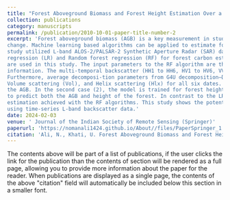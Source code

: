 ```yaml
---
title: "Forest Aboveground Biomass and Forest Height Estimation Over a Sub-tropical Forest Using Machine Learning Algorithm and Synthetic Aperture Radar Data"
collection: publications
category: manuscripts
permalink: /publication/2010-10-01-paper-title-number-2
excerpt: 'Forest aboveground biomass (AGB) is a key measurement in studying terrestrial carbon storage, carbon cycle, and climate
change. Machine learning based algorithms can be applied to estimate forest AGB using remote sensing-based data. Our
study utilized L-band ALOS-2/PALSAR-2 Synthetic Aperture Radar (SAR) data in combination with multi-parameter linear
regression (LR) and Random forest regression (RF) for forest carbon estimation. Six L-band fully polarimetric acquisitions
are used in this study. The input parameters to the RF algorithm are the backscatter, decomposition powers and species
information. The multi-temporal backscatter (HH1 to HH6, HV1 to HV6, VV1 to VV6) and the temporal average are used.
Furthermore, average decomposi-tion parameters from G4U decomposition—Double bounce (Dbl), Odd bounce (Odd),
Volume scattering (Vol), and Helix scattering (Hlx) for all six dates. In the first case (1), the model is trained to estimate only
the AGB. In the second case (2), the model is trained for forest height estimation. In the third case (3), the model is trained
to predict both the AGB and height of the forest. In contrast to the LR method, there is a significant improvement in AGB
estimation achieved with the RF algorithms. This study shows the potential of combined retrieval of AGB and forest height
using time-series L-band backscatter data.'
date: 2024-02-03
venue: ' Journal of the Indian Society of Remote Sensing (Springer)'
paperurl: 'https://nomanali1424.github.io/About//files/PaperSpringer_1.pdf' 
citation: 'Ali, N., Khati, U. Forest Aboveground Biomass and Forest Height Estimation Over a Sub-tropical Forest Using Machine Learning Algorithm and Synthetic Aperture Radar Data. J Indian Soc Remote Sens 52, 771–786 (2024).'
---
```


The contents above will be part of a list of publications, if the user clicks the link for the publication than the contents of section will be rendered as a full page, allowing you to provide more information about the paper for the reader. When publications are displayed as a single page, the contents of the above "citation" field will automatically be included below this section in a smaller font.
